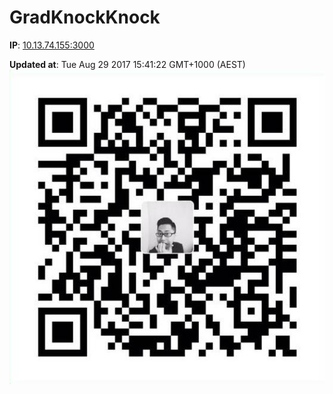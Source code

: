# GradKnockKnock
__IP__: [10.13.74.155:3000](http://10.13.74.155:3000)

__Updated at__: Tue Aug 29 2017 15:41:22 GMT+1000 (AEST)
![QR](public/QR.png)